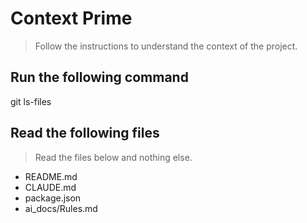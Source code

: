 # Context Prime
> Follow the instructions to understand the context of the project.

## Run the following command

git ls-files

## Read the following files
> Read the files below and nothing else.

- README.md
- CLAUDE.md
- package.json
- ai_docs/Rules.md
